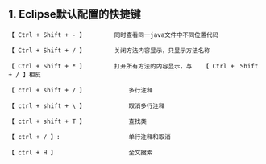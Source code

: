 ## 1. Eclipse默认配置的快捷键

	【 Ctrl + Shift + - 】		同时查看同一java文件中不同位置代码
	
	【 Ctrl + Shift + / 】		关闭方法内容显示，只显示方法名称	
	
	【 Ctrl + Shift + * 】		打开所有方法的内容显示，与	【 Ctrl +　Shift + / 】相反
	
	【 ctrl + shift + / 】			多行注释
	
	【 ctrl + shift + \ 】			取消多行注释
	
	【 ctrl + shift + T 】			查找类
	
	【 ctrl + / 】:					单行注释和取消
	
	【 ctrl + H 】					全文搜索
